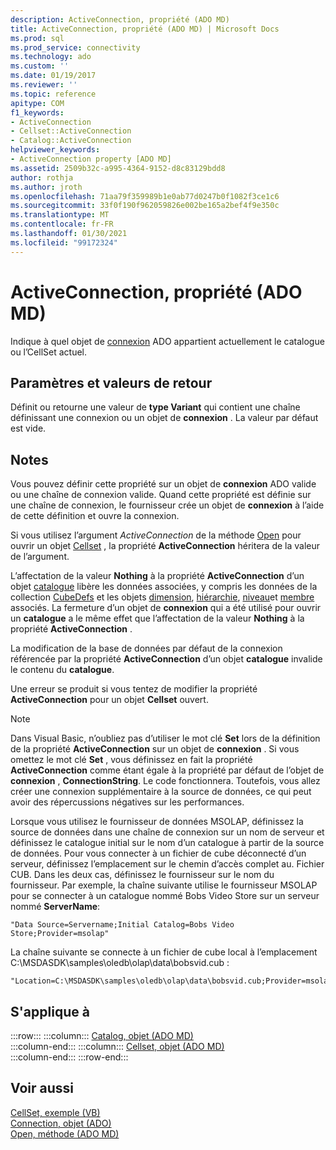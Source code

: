 ```yaml
---
description: ActiveConnection, propriété (ADO MD)
title: ActiveConnection, propriété (ADO MD) | Microsoft Docs
ms.prod: sql
ms.prod_service: connectivity
ms.technology: ado
ms.custom: ''
ms.date: 01/19/2017
ms.reviewer: ''
ms.topic: reference
apitype: COM
f1_keywords:
- ActiveConnection
- Cellset::ActiveConnection
- Catalog::ActiveConnection
helpviewer_keywords:
- ActiveConnection property [ADO MD]
ms.assetid: 2509b32c-a995-4364-9152-d8c83129bdd8
author: rothja
ms.author: jroth
ms.openlocfilehash: 71aa79f359989b1e0ab77d0247b0f1082f3ce1c6
ms.sourcegitcommit: 33f0f190f962059826e002be165a2bef4f9e350c
ms.translationtype: MT
ms.contentlocale: fr-FR
ms.lasthandoff: 01/30/2021
ms.locfileid: "99172324"
---
```

# <a name="activeconnection-property-ado-md"></a>ActiveConnection, propriété (ADO MD)
Indique à quel objet de [connexion](../ado-api/connection-object-ado.md) ADO appartient actuellement le catalogue ou l’CellSet actuel.  
  
## <a name="settings-and-return-values"></a>Paramètres et valeurs de retour  
 Définit ou retourne une valeur de **type Variant** qui contient une chaîne définissant une connexion ou un objet de **connexion** . La valeur par défaut est vide.  
  
## <a name="remarks"></a>Notes  
 Vous pouvez définir cette propriété sur un objet de **connexion** ADO valide ou une chaîne de connexion valide. Quand cette propriété est définie sur une chaîne de connexion, le fournisseur crée un objet de **connexion** à l’aide de cette définition et ouvre la connexion.  
  
 Si vous utilisez l’argument *ActiveConnection* de la méthode [Open](./open-method-ado-md.md) pour ouvrir un objet [Cellset](./cellset-object-ado-md.md) , la propriété **ActiveConnection** héritera de la valeur de l’argument.  
  
 L’affectation de la valeur **Nothing** à la propriété **ActiveConnection** d’un objet [catalogue](./catalog-object-ado-md.md) libère les données associées, y compris les données de la collection [CubeDefs](./cubedefs-collection-ado-md.md) et les objets [dimension](./dimension-object-ado-md.md), [hiérarchie](./hierarchy-object-ado-md.md), [niveau](./level-object-ado-md.md)et [membre](./member-object-ado-md.md) associés. La fermeture d’un objet de **connexion** qui a été utilisé pour ouvrir un **catalogue** a le même effet que l’affectation de la valeur **Nothing** à la propriété **ActiveConnection** .  
  
 La modification de la base de données par défaut de la connexion référencée par la propriété **ActiveConnection** d’un objet **catalogue** invalide le contenu du **catalogue**.  
  
 Une erreur se produit si vous tentez de modifier la propriété **ActiveConnection** pour un objet **Cellset** ouvert.  
  
> [!NOTE]
>  Dans Visual Basic, n’oubliez pas d’utiliser le mot clé **Set** lors de la définition de la propriété **ActiveConnection** sur un objet de **connexion** . Si vous omettez le mot clé **Set** , vous définissez en fait la propriété **ActiveConnection** comme étant égale à la propriété par défaut de l’objet de **connexion** , **ConnectionString**. Le code fonctionnera. Toutefois, vous allez créer une connexion supplémentaire à la source de données, ce qui peut avoir des répercussions négatives sur les performances.  
  
 Lorsque vous utilisez le fournisseur de données MSOLAP, définissez la source de données dans une chaîne de connexion sur un nom de serveur et définissez le catalogue initial sur le nom d’un catalogue à partir de la source de données. Pour vous connecter à un fichier de cube déconnecté d’un serveur, définissez l’emplacement sur le chemin d’accès complet au. Fichier CUB. Dans les deux cas, définissez le fournisseur sur le nom du fournisseur. Par exemple, la chaîne suivante utilise le fournisseur MSOLAP pour se connecter à un catalogue nommé Bobs Video Store sur un serveur nommé **ServerName**:  
  
```  
"Data Source=Servername;Initial Catalog=Bobs Video Store;Provider=msolap"  
```  
  
 La chaîne suivante se connecte à un fichier de cube local à l’emplacement C:\MSDASDK\samples\oledb\olap\data\bobsvid.cub :  
  
```  
"Location=C:\MSDASDK\samples\oledb\olap\data\bobsvid.cub;Provider=msolap"  
```  
  
## <a name="applies-to"></a>S'applique à  

:::row:::
    :::column:::
        [Catalog, objet (ADO MD)](./catalog-object-ado-md.md)  
    :::column-end:::
    :::column:::
        [Cellset, objet (ADO MD)](./cellset-object-ado-md.md)  
    :::column-end:::
:::row-end:::

## <a name="see-also"></a>Voir aussi  
 [CellSet, exemple (VB)](./cellset-example-vb.md)   
 [Connection, objet (ADO)](../ado-api/connection-object-ado.md)   
 [Open, méthode (ADO MD)](./open-method-ado-md.md)